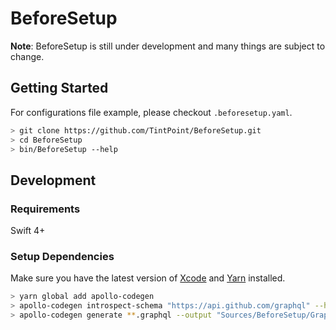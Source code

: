 # BeforeSetup

**Note**: BeforeSetup is still under development and many things are subject to change.

## Getting Started

For configurations file example, please checkout `.beforesetup.yaml`.

```bash
> git clone https://github.com/TintPoint/BeforeSetup.git
> cd BeforeSetup
> bin/BeforeSetup --help
```

## Development

### Requirements

Swift 4+

### Setup Dependencies

Make sure you have the latest version of [Xcode](https://developer.apple.com/xcode/) and [Yarn](https://yarnpkg.com) installed.

```bash
> yarn global add apollo-codegen
> apollo-codegen introspect-schema "https://api.github.com/graphql" --header "Authorization: Bearer <token>"
> apollo-codegen generate **.graphql --output "Sources/BeforeSetup/GraphQL/API.swift"
```
